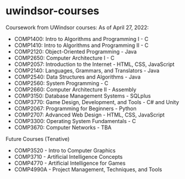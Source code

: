 # uwindsor-courses
Coursework from UWindsor courses:
As of April 27, 2022:
* COMP1400: Intro to Algorithms and Programming I - C 
* COMP1410: Intro to Algorithms and Programming II - C
* COMP2120: Object-Oriented Programming - Java
* COMP2650: Computer Architecture I - C 
* COMP2057: Introduction to the Internet - HTML, CSS, JavaScript
* COMP2140: Languages, Grammars, and Translators - Java
* COMP2540: Data Structures and Algorithms - Java
* COMP2560: System Programming - C
* COMP2660: Computer Architecture II - Assembly
* COMP3150: Database Management Systems - SQLplus
* COMP3770: Game Design, Development, and Tools - C# and Unity
* COMP2067: Programming for Beginners - Python
* COMP2707: Advanced Web Design - HTML, CSS, JavaScript
* COMP3300: Operating System Fundamentals - C
* COMP3670: Computer Networks - TBA

Future Courses (Tenative)
* COMP3520 - Intro to Computer Graphics
* COMP3710 - Artificial Intelligence Concepts
* COMP4770 - Artificial Intelligence for Games
* COMP4990A - Project Management, Techniques, and Tools
